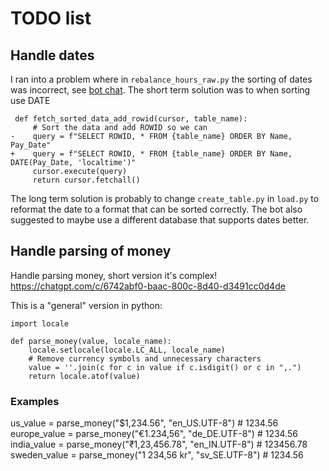 # TODO list

## Handle dates

I ran into a problem where in `rebalance_hours_raw.py` the sorting
of dates was incorrect, see [bot chat](https://chatgpt.com/share/6744bc50-c064-800c-9917-58170a0eee4b).
The short term solution was to when sorting use DATE

```
 def fetch_sorted_data_add_rowid(cursor, table_name):
     # Sort the data and add ROWID so we can
-    query = f"SELECT ROWID, * FROM {table_name} ORDER BY Name, Pay_Date"
+    query = f"SELECT ROWID, * FROM {table_name} ORDER BY Name, DATE(Pay_Date, 'localtime')"
     cursor.execute(query)
     return cursor.fetchall()
```

The long term solution is probably to change `create_table.py` in `load.py` to reformat the
date to a format that can be sorted correctly. The bot also suggested to maybe use a different
database that supports dates better.


## Handle parsing of money

Handle parsing money, short version it's complex!
https://chatgpt.com/c/6742abf0-baac-800c-8d40-d3491cc0d4de

This is a "general" version in python:

```
import locale

def parse_money(value, locale_name):
    locale.setlocale(locale.LC_ALL, locale_name)
    # Remove currency symbols and unnecessary characters
    value = ''.join(c for c in value if c.isdigit() or c in ",.")
    return locale.atof(value)
```

### Examples
us_value = parse_money("$1,234.56", "en_US.UTF-8")  # 1234.56
europe_value = parse_money("€1.234,56", "de_DE.UTF-8")  # 1234.56
india_value = parse_money("₹1,23,456.78", "en_IN.UTF-8")  # 123456.78
sweden_value = parse_money("1 234,56 kr", "sv_SE.UTF-8")  # 1234.56

